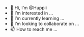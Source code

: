 - 👋 Hi, I’m @Huppii
- 👀 I’m interested in ...
- 🌱 I’m currently learning ...
- 💞️ I’m looking to collaborate on ...
- 📫 How to reach me ...

<!---
Huppii/Huppii is a ✨ special ✨ repository because its `README.md` (this file) appears on your GitHub profile.
You can click the Preview link to take a look at your changes.
--->
